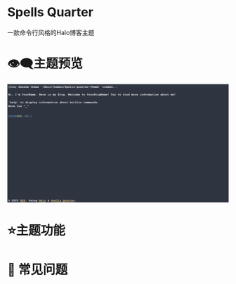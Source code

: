 

# Spells Quarter

一款命令行风格的Halo博客主题

# 👁️‍🗨️主题预览
![screenshot.png](screenshot.png)
# ⭐主题功能

# 🤔 常见问题



